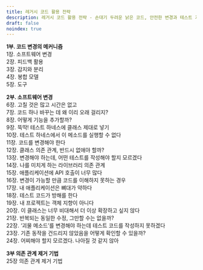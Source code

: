 ```yaml
---
title: 레거시 코드 활용 전략
description: 레거시 코드 활용 전략 - 손대기 두려운 낡은 코드, 안전한 변경과 테스트 기법
draft: false
noindex: true
---
```

**1부. 코드 변경의 메커니즘**  
1장. 소프트웨어 변경  
2장. 피드백 활용  
3장. 감지와 분리  
4장. 봉합 모델  
5장. 도구  
  
**2부. 소프트웨어 변경**  
6장. 고칠 것은 많고 시간은 없고  
7장. 코드 하나 바꾸는 데 왜 이리 오래 걸리지?  
8장. 어떻게 기능을 추가할까?  
9장. 뚝딱! 테스트 하네스에 클래스 제대로 넣기  
10장. 테스트 하네스에서 이 메소드를 실행할 수 없다  
11장. 코드를 변경해야 한다  
12장. 클래스 의존 관계, 반드시 없애야 할까?  
13장. 변경해야 하는데, 어떤 테스트를 작성해야 할지 모르겠다  
14장. 나를 미치게 하는 라이브러리 의존 관계  
15장. 애플리케이션에 API 호출이 너무 많다  
16장. 변경이 가능할 만큼 코드를 이해하지 못하는 경우  
17장. 내 애플리케이션은 뼈대가 약하다  
18장. 테스트 코드가 방해를 한다  
19장. 내 프로젝트는 객체 지향이 아니다  
20장. 이 클래스는 너무 비대해서 더 이상 확장하고 싶지 않다  
21장. 반복되는 동일한 수정, 그만할 수는 없을까?  
22장. ‘괴물 메소드’를 변경해야 하는데 테스트 코드를 작성하지 못하겠다  
23장. 기존 동작을 건드리지 않았음을 어떻게 확인할 수 있을까?  
24장. 어찌해야 할지 모르겠다. 나아질 것 같지 않아  
  
**3부 의존 관계 제거 기법**  
25장 의존 관계 제거 기법